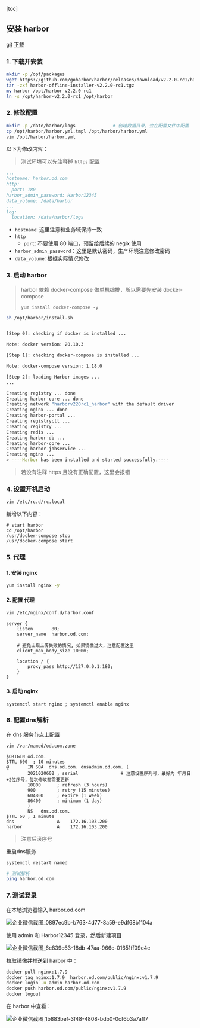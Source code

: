 [toc]

## 安装 harbor

[git](https://goharbor.io/) [下载](https://github.com/goharbor/harbor/releases)

### 1. 下载并安装

```sh
mkdir -p /opt/packages
wget https://github.com/goharbor/harbor/releases/download/v2.2.0-rc1/harbor-offline-installer-v2.2.0-rc1.tgz
tar -zxf harbor-offline-installer-v2.2.0-rc1.tgz
mv harbor /opt/harbor-v2.2.0-rc1
ln -s /opt/harbor-v2.2.0-rc1 /opt/harbor
```

### 2. 修改配置

```sh
mkdir -p /date/harbor/logs			    # 创建数据目录，会在配置文件中配置
cp /opt/harbor/harbor.yml.tmpl /opt/harbor/harbor.yml
vim /opt/harbor/harbor.yml
```

以下为修改内容：

>  测试环境可以先注释掉 `https` 配置

```yaml
...
hostname: harbor.od.com
http:
  port: 180
harbor_admin_password: Harbor12345
data_volume: /data/harbor
...
log:
  location: /data/harbor/logs
```

* `hostname`: 这里注意和业务域保持一致
* `http`
  * `port`: 不要使用 80 端口，预留给后续的 negix 使用
* `harbor_admin_password`：这里是默认密码，生产环境注意修改密码
* `data_volume`: 根据实际情况修改

### 3. 启动 harbor

> harbor 依赖 docker-compose 做单机编排，所以需要先安装 docker-compose
>
> `yum install docker-compose -y`

```sh
sh /opt/harbor/install.sh
```

```sh

[Step 0]: checking if docker is installed ...

Note: docker version: 20.10.3

[Step 1]: checking docker-compose is installed ...

Note: docker-compose version: 1.18.0

[Step 2]: loading Harbor images ...
...

Creating registry ... done
Creating harbor-core ... done
Creating network "harborv220rc1_harbor" with the default driver
Creating nginx ... done
Creating harbor-portal ...
Creating registryctl ...
Creating registry ...
Creating redis ...
Creating harbor-db ...
Creating harbor-core ...
Creating harbor-jobservice ...
Creating nginx ...
✔ ----Harbor has been installed and started successfully.----
```

> 若没有注释 https 且没有正确配置，这里会报错

### 4. 设置开机启动

```sh
vim /etc/rc.d/rc.local  
```

新增以下内容：

```
# start harbor
cd /opt/harbor
/usr/docker-compose stop
/usr/docker-compose start
```

### 5. 代理

#### 1. 安装 nginx

```sh
yum install nginx -y
```

#### 2. 配置 代理

```sh
vim /etc/nginx/conf.d/harbor.conf
```

```
server {
    listen       80;
    server_name  harbor.od.com;
    
    # 避免出现上传失败的情况, 如果镜像过大，注意配置这里
    client_max_body_size 1000m;

    location / {
        proxy_pass http://127.0.0.1:180;
    }
}
```

#### 3. 启动 nginx

```
systemctl start nginx ; systemctl enable nginx
```

### 6. 配置dns解析

在 dns 服务节点上配置

```sh
vim /var/named/od.com.zone
```

```
$ORIGIN od.com.
$TTL 600  ; 10 minutes
@       IN SOA  dns.od.com. dnsadmin.od.com. (
        2021020602 ; serial                # 注意设置序列号，最好为 年月日+2位序号，每次修改都需要更新
        10800      ; refresh (3 hours)
        900        ; retry (15 minutes)
        604800     ; expire (1 week)
        86400      ; minimum (1 day)
        )
        NS   dns.od.com.
$TTL 60 ; 1 minute
dns                A    172.16.103.200
harbor             A    172.16.103.200
```

> 注意后滚序号

重启dns服务

```sh
systemctl restart named

# 测试解析
ping harbor.od.com
```

### 7. 测试登录

在本地浏览器输入 harbor.od.com 

![企业微信截图_0897ec9b-b763-4d77-8a59-e9df68b1104a](.assets/05.部署harbor私有仓库/企业微信截图_0897ec9b-b763-4d77-8a59-e9df68b1104a.png)

使用 admin 和 Harbor12345 登录，然后新建项目

![企业微信截图_6c839c63-18db-47aa-966c-01651ff09e4e](.assets/05.部署harbor私有仓库/企业微信截图_6c839c63-18db-47aa-966c-01651ff09e4e.png)

拉取镜像并推送到 harbor 中：

```sh
docker pull nginx:1.7.9
docker tag nginx:1.7.9  harbor.od.com/public/nginx:v1.7.9
docker login -u admin harbor.od.com
docker push harbor.od.com/public/nginx:v1.7.9
docker logout 
```

在 harbor 中查看：

![企业微信截图_1b883bef-3f48-4808-bdb0-0cf6b3a7aff7](.assets/05.部署harbor私有仓库/企业微信截图_1b883bef-3f48-4808-bdb0-0cf6b3a7aff7.png)

